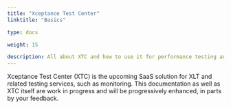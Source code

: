 ```yaml
---
title: "Xceptance Test Center"
linktitle: "Basics"

type: docs

weight: 15

description: All about XTC and how to use it for performance testing and monitoring.
---
```


Xceptance Test Center (XTC) is the upcoming SaaS solution for XLT and related testing services, such as monitoring. This documentation as well as XTC itself are work in progress and will be progressively enhanced, in parts by your feedback.

